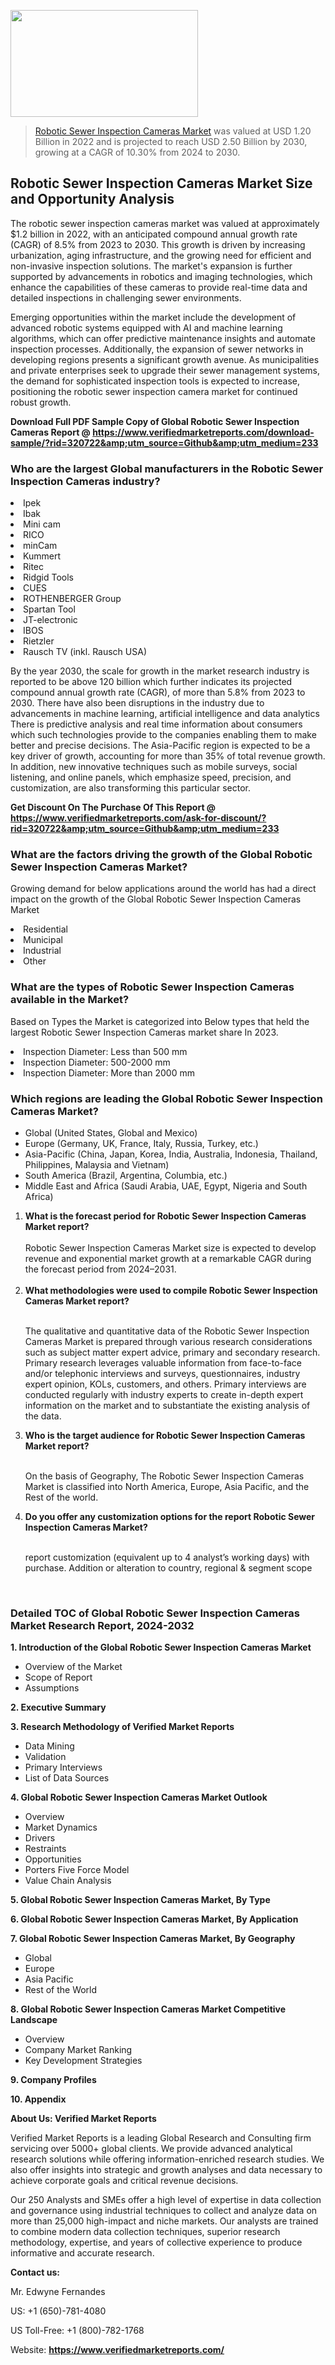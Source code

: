 <img src="https://ffe5etoiles.com/wp-content/uploads/2024/12/MST1-300x171.png" alt="" width="300" height="171" class="alignnone size-medium wp-image-20088" /><blockquote><p><p><a href="https://www.verifiedmarketreports.com/download-sample/?rid=320722&utm_source=Github&utm_medium=233" target="_blank">Robotic Sewer Inspection Cameras Market</a> was valued at USD 1.20 Billion in 2022 and is projected to reach USD 2.50 Billion by 2030, growing at a CAGR of 10.30% from 2024 to 2030.</p></blockquote><p><h2>Robotic Sewer Inspection Cameras Market Size and Opportunity Analysis</h2><p>The robotic sewer inspection cameras market was valued at approximately $1.2 billion in 2022, with an anticipated compound annual growth rate (CAGR) of 8.5% from 2023 to 2030. This growth is driven by increasing urbanization, aging infrastructure, and the growing need for efficient and non-invasive inspection solutions. The market's expansion is further supported by advancements in robotics and imaging technologies, which enhance the capabilities of these cameras to provide real-time data and detailed inspections in challenging sewer environments.</p><p>Emerging opportunities within the market include the development of advanced robotic systems equipped with AI and machine learning algorithms, which can offer predictive maintenance insights and automate inspection processes. Additionally, the expansion of sewer networks in developing regions presents a significant growth avenue. As municipalities and private enterprises seek to upgrade their sewer management systems, the demand for sophisticated inspection tools is expected to increase, positioning the robotic sewer inspection camera market for continued robust growth.</p></p><p class=""><strong>Download Full PDF Sample Copy of Global Robotic Sewer Inspection Cameras Report @ <a href="https://www.verifiedmarketreports.com/download-sample/?rid=320722&amp;utm_source=Github&amp;utm_medium=233" target="_blank">https://www.verifiedmarketreports.com/download-sample/?rid=320722&amp;utm_source=Github&amp;utm_medium=233</a></strong></p><h3 id="" class="">Who are the largest Global manufacturers in the Robotic Sewer Inspection Cameras industry?</h3><p><li>Ipek</li><li> Ibak</li><li> Mini cam</li><li> RICO</li><li> minCam</li><li> Kummert</li><li> Ritec</li><li> Ridgid Tools</li><li> CUES</li><li> ROTHENBERGER Group</li><li> Spartan Tool</li><li> JT-electronic</li><li> IBOS</li><li> Rietzler</li><li> Rausch TV (inkl. Rausch USA)</li></p><div class=""><div class="" dir="" data-message-author-role="" data-message-id="" data-message-model-slug=""><div class=""><div class=""><div class=""><div class="" dir="" data-message-author-role="" data-message-id="" data-message-model-slug=""><div class=""><div class=""><p>By the year 2030, the scale for growth in the market research industry is reported to be above 120 billion which further indicates its projected compound annual growth rate (CAGR), of more than 5.8% from 2023 to 2030. There have also been disruptions in the industry due to advancements in machine learning, artificial intelligence and data analytics There is predictive analysis and real time information about consumers which such technologies provide to the companies enabling them to make better and precise decisions. The Asia-Pacific region is expected to be a key driver of growth, accounting for more than 35% of total revenue growth. In addition, new innovative techniques such as mobile surveys, social listening, and online panels, which emphasize speed, precision, and customization, are also transforming this particular sector.</p><p><strong>Get Discount On The Purchase Of This Report @&nbsp; <a href="https://www.verifiedmarketreports.com/ask-for-discount/?rid=320722&amp;utm_source=Github&amp;utm_medium=233" target="_blank">https://www.verifiedmarketreports.com/ask-for-discount/?rid=320722&amp;utm_source=Github&amp;utm_medium=233</a></strong></p></div></div></div></div></div></div></div></div><h3 id="" class="">What are the factors driving the growth of the Global Robotic Sewer Inspection Cameras Market?</h3><p id="" class="">Growing demand for below applications around the world has had a direct impact on the growth of the Global Robotic Sewer Inspection Cameras Market</p><p id="" class=""><li>Residential</li><li> Municipal</li><li> Industrial</li><li> Other</li></p><h3 id="" class="">What are the types of Robotic Sewer Inspection Cameras available in the Market?</h3><p id="" class="">Based on Types the Market is categorized into Below types that held the largest Robotic Sewer Inspection Cameras market share In 2023.</p><p id="" class=""><li>Inspection Diameter: Less than 500 mm</li><li> Inspection Diameter: 500-2000 mm</li><li> Inspection Diameter: More than 2000 mm</li></p><h3 id="" class="">Which regions are leading the Global Robotic Sewer Inspection Cameras Market?</h3><ul><li>Global (United States, Global and Mexico)</li><li>Europe (Germany, UK, France, Italy, Russia, Turkey, etc.)</li><li>Asia-Pacific (China, Japan, Korea, India, Australia, Indonesia, Thailand, Philippines, Malaysia and Vietnam)</li><li>South America (Brazil, Argentina, Columbia, etc.)</li><li>Middle East and Africa (Saudi Arabia, UAE, Egypt, Nigeria and South Africa)</li></ul><p><ol><li><strong>What is the forecast period for Robotic Sewer Inspection Cameras Market report?<br /></strong><br /><span data-sheets-root="1" data-sheets-value="{&quot;1&quot;:2,&quot;2&quot;:&quot;XXXX size is expected to develop revenue and exponential market growth at a remarkable CAGR during the forecast period from 2024&ndash;2030.&quot;}" data-sheets-userformat="{&quot;2&quot;:12674,&quot;4&quot;:{&quot;1&quot;:2,&quot;2&quot;:16776960},&quot;10&quot;:2,&quot;11&quot;:0,&quot;15&quot;:&quot;Arial&quot;,&quot;16&quot;:12}">Robotic Sewer Inspection Cameras Market size is expected to develop revenue and exponential market growth at a remarkable CAGR during the forecast period from 2024&ndash;2031.</span><br /><br /></li><li><strong>What methodologies were used to compile Robotic Sewer Inspection Cameras Market report?<br /><br /></strong><p>The qualitative and quantitative data of the&nbsp;Robotic Sewer Inspection Cameras Market is prepared through various research considerations such as subject matter expert advice, primary and secondary research. Primary research leverages valuable information from face-to-face and/or telephonic interviews and surveys, questionnaires, industry expert opinion, KOLs, customers, and others. Primary interviews are conducted regularly with industry experts to create in-depth expert information on the market and to substantiate the existing analysis of the data.&nbsp;</p></li><li><strong>Who is the target audience for Robotic Sewer Inspection Cameras Market report?<br /><br /></strong><p>On the basis of Geography, The&nbsp;Robotic Sewer Inspection Cameras Market is classified into North America, Europe, Asia Pacific, and the Rest of the world.</p></li><li><strong>Do you offer any customization options for the report Robotic Sewer Inspection Cameras Market?<br /><br /></strong><p>report customization (equivalent up to 4 analyst&rsquo;s working days) with purchase. Addition or alteration to country, regional &amp; segment scope</p><p>&nbsp;</p></li></ol></p><h3 id="" class="">Detailed TOC of Global Robotic Sewer Inspection Cameras Market Research Report, 2024-2032</h3><p id="" class=""><strong>1. Introduction of the Global Robotic Sewer Inspection Cameras Market</strong></p><ul><li>Overview of the Market</li><li>Scope of Report</li><li>Assumptions</li></ul><p id="" class=""><strong>2. Executive Summary</strong></p><p id="" class=""><strong>3. Research Methodology of&nbsp;Verified Market Reports</strong></p><ul><li>Data Mining</li><li>Validation</li><li>Primary Interviews</li><li>List of Data Sources</li></ul><p id="" class=""><strong>4. Global Robotic Sewer Inspection Cameras Market Outlook</strong></p><ul><li>Overview</li><li>Market Dynamics</li><li>Drivers</li><li>Restraints</li><li>Opportunities</li><li>Porters Five Force Model</li><li>Value Chain Analysis</li></ul><p id="" class=""><strong>5. Global Robotic Sewer Inspection Cameras Market, By&nbsp;Type</strong></p><p id="" class=""><strong>6. Global Robotic Sewer Inspection Cameras Market, By Application</strong></p><p id="" class=""><strong>7. Global Robotic Sewer Inspection Cameras Market, By Geography</strong></p><ul><li>Global</li><li>Europe</li><li>Asia Pacific</li><li>Rest of the World</li></ul><p id="" class=""><strong>8. Global Robotic Sewer Inspection Cameras Market Competitive Landscape</strong></p><ul><li>Overview</li><li>Company Market Ranking</li><li>Key Development Strategies</li></ul><p id="" class=""><strong>9. Company Profiles</strong></p><p id="" class=""><strong>10. Appendix</strong></p><p id="" class=""><strong>About Us: Verified Market Reports</strong></p><p id="" class="">Verified Market Reports is a leading Global Research and Consulting firm servicing over 5000+ global clients. We provide advanced analytical research solutions while offering information-enriched research studies. We also offer insights into strategic and growth analyses and data necessary to achieve corporate goals and critical revenue decisions.</p><p id="" class="">Our 250 Analysts and SMEs offer a high level of expertise in data collection and governance using industrial techniques to collect and analyze data on more than 25,000 high-impact and niche markets. Our analysts are trained to combine modern data collection techniques, superior research methodology, expertise, and years of collective experience to produce informative and accurate research.</p><p id="" class=""><strong>Contact us:</strong></p><p id="" class="">Mr. Edwyne Fernandes</p><p id="" class="">US: +1 (650)-781-4080</p><p id="" class="">US Toll-Free: +1 (800)-782-1768</p><p id="" class="">Website: <a target="" data-test-app-aware-link=""><strong>https://www.verifiedmarketreports.com/</strong></a></p>
